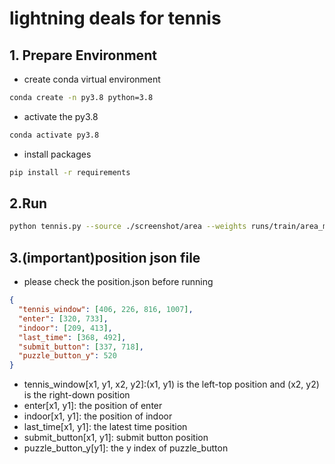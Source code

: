 # lightning deals for tennis
## 1. Prepare Environment
* create conda virtual environment
```bash
conda create -n py3.8 python=3.8
```
* activate the py3.8
```bash
conda activate py3.8
```
* install packages
```bash
pip install -r requirements
```

## 2.Run
```bash
python tennis.py --source ./screenshot/area --weights runs/train/area_model/weights/best.pt --puzzle-source ./screenshot/puzzle --puzzle-weights runs/train/puzzle_model/weights/best.pt
```

## 3.(**important**)position json file
* please check the position.json before running
```json
{
  "tennis_window": [406, 226, 816, 1007],
  "enter": [320, 733],
  "indoor": [209, 413],
  "last_time": [368, 492],
  "submit_button": [337, 718],
  "puzzle_button_y": 520
}

```
* tennis_window[x1, y1, x2, y2]:(x1, y1) is the left-top position and (x2, y2) is the right-down position
* enter[x1, y1]: the position of enter
* indoor[x1, y1]: the position of indoor
* last_time[x1, y1]: the latest time position
* submit_button[x1, y1]: submit button position
* puzzle_button_y[y1]: the y index of puzzle_button

